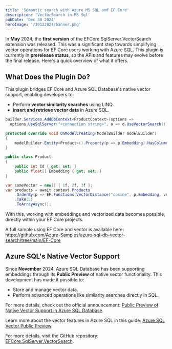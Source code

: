 ```yaml
---
title: 'Semantic search with Azure MS SQL and EF Core'
description: 'VectorSearch in MS Sql'
pubDate: 'Dec 30 2024'
heroImage: '/30122024/banner.png'
---
```


In **May** 2024, the **first version** of the EFCore.SqlServer.VectorSearch extension was released. This was a significant step towards simplifying vector operations for EF Core users working with Azure SQL.
 This plugin is currently in **prerelease status**, so the APIs and features may evolve before the final release. Here's a quick overview of what it offers.

## What Does the Plugin Do?

This plugin bridges EF Core and Azure SQL Database's native vector support, enabling developers to:
- Perform **vector similarity searches** using LINQ.
-  **insert and retrieve vector data** in Azure SQL.

````c#
builder.Services.AddDbContext<ProductContext>(options =>
  options.UseSqlServer("<connection string>", o => o.UseVectorSearch()));
````

````c#
protected override void OnModelCreating(ModelBuilder modelBuilder)
{
    modelBuilder.Entity<Product>().Property(p => p.Embedding).HasColumnType("vector(3)");
}
````

````c#
public class Product
{
    public int Id { get; set; }
    public float[] Embedding { get; set; }
}
````

````c#
var someVector = new[] { 1f, 2f, 3f };
var products = await context.Products
    .OrderBy(p => EF.Functions.VectorDistance("cosine", p.Embedding, vector))
    .Take(5)
    .ToArrayAsync();
````

With this, working with embeddings and vectorized data becomes possible, directly within your EF Core projects.

A full sample using EF Core and vector is available here: https://github.com/Azure-Samples/azure-sql-db-vector-search/tree/main/EF-Core

## Azure SQL's Native Vector Support

Since **November** 2024, Azure SQL Database has been supporting embeddings through its **Public Preview** of native vector functionality. This development has made it possible to:
- Store and manage vector data.
- Perform advanced operations like similarity searches directly in SQL.

For more details, check out the official announcement: [Public Preview of Native Vector Support in Azure SQL Database](https://devblogs.microsoft.com/azure-sql/exciting-announcement-public-preview-of-native-vector-support-in-azure-sql-database/).

Learn more about the vector features in Azure SQL in this guide: [Azure SQL Vector Public Preview](https://aka.ms/azure-sql-vector-public-preview).


For more details, visit the GitHub repository: [EFCore.SqlServer.VectorSearch](https://github.com/efcore/EFCore.SqlServer.VectorSearch).
